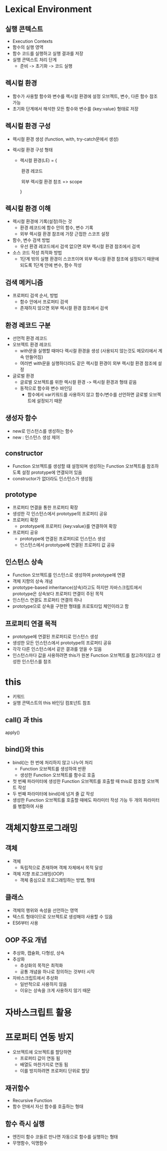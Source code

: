 # Lexical Environment



## 실행 콘텍스트

- Execution Contexts
- 함수의 실행 영역
- 함수 코드를 실행하고 실행 결과를 저장
- 실행 콘텍스트 처리 단계
  - 준비 -> 초기화 -> 코드 실행



## 렉시컬 환경

- 함수가 사용할 함수와 변수를 렉시컬 환경에 설정 오브젝트, 변수, 다른 함수 참조 가능
- 초기화 단계에서 해석한 모든 함수와 변수를 {key:value} 형태로 저장



## 렉시컬 환경 구성

- 렉시컬 환경 생성 (function, with, try-catch문에서 생성)

- 렉시컬 환경 구성 형태

  - 렉시컬 환경(LE) = {

    ​	환경 레코드

    ​	외부 렉시컬 환경 참조 => scope

    }



## 렉시컬 환경 이해

- 렉시컬 환경에 기록(설정)하는 것
  - 환경 레코드에 함수 안의 함수, 변수 기록
  - 외부 렉시컬 환경 참조에 가장 근접한 스코프 설정
- 함수, 변수 검색 방법
  - 우선 환경 레코드에서 검색 없으면 외부 렉시컬 환경 참조에서 검색
- 소스 코드 작성 최적화 방법
  - 1단계 밖의 실행 환경이 스코프이며 외부 렉시컬 환경 참조에 설정되기 때문에 되도록 1단계 안에 변수, 함수 작성



## 검색 메커니즘

- 프로퍼티 검색 순서, 방법
  - 함수 안에서 프로퍼티 검색
  - 존재하지 않으면 외부 렉시컬 환경 참조에서 검색



## 환경 레코드 구분

- 선언적 환경 레코드
- 오브젝트 환경 레코드
  - with문을 실행할 때마다 렉시컬 환경을 생성 (사용되지 않는것도 메모리에서 계속 만들어짐)
  - 여러번 with문을 실행하더라도 같은 렉시컬 환경이 외부 렉시컬 환경 참조에 설정
- 글로벌 환경
  - 글로벌 오브젝트를 위한 렉시컬 환경 -> 렉시컬 환경과 형태 같음
  - 동적으로 함수와 변수 바인딩
    - 함수에서 var키워드를 사용하지 않고 함수/변수를 선언하면 글로벌 오브젝트에 설정되기 때문



## 생성자 함수

- new로 인스턴스를 생성하는 함수
- new : 인스턴스 생성 제어



## constructor

- Function 오브젝트를 생성할 떄 설정되며 생성하는 Function 오브젝트를 참조하도록 설정 prototype에 연결되어 있음
- constructor가 없더라도 인스턴스가 생성됨



## prototype

- 프로퍼티 연결을 통한 프로퍼티 확장
- 생성한 각 인스턴스에서 prototype의 프로퍼티 공유
- 프로퍼티 확장
  - prototype에 프로퍼티 {key:value}를 연결하여 확장
- 프로퍼티 공유
  - prototype에 연결된 프로퍼티로 인스턴스 생성
  - 인스턴스에서 prototype에 연결된 프로퍼티 값 공유



## 인스턴스 상속

- Function 오브젝트를 인스턴스로 생성하여 prototype에 연결
- 객체 지향의 상속 개념
- prototype-based inheritance(상속)라고도 하지만 자바스크립트에서 prototype은 상속보다 프로퍼티 연결이 주된 목적
- 인스턴스 연결도 프로퍼티 연결의 하나
- prototype으로 상속을 구현한 형태를 프로토타입 체인이라고 함



## 프로퍼티 연결 목적

- prototype에 연결된 프로퍼티로 인스턴스 생성
- 생성한 모든 인스턴스에서 prototype의 프로퍼티 공유
- 각각 다른 인스턴스에서 같은 결과를 얻을 수 있음
- 인스턴스마다 값을 사용하려면 this가 원본 Function 오브젝트를 참고하지않고 생성한 인스턴스를 참조



# this

- 키워드
- 실행 콘텍스트의 this 바인딩 컴포넌트 참조



## call() 과 this

apply()

## bind()와 this

- bind()는 한 번에 처리하지 않고 나누어 처리
  - Function 오브젝트를 생성하여 반환
  - 생성한 Function 오브젝트를 함수로 호출
- 첫 번째 파라미터에 생성한 Function 오브젝트를 호출할 때 this로 참조할 오브젝트 작성
- 두 번째 파라미터에 bind()에 넘겨 줄 값 작성
- 생성한 Function 오브젝트를 호출할 때에도 파라미터 작성 가능 두 개의 파라미터를 병합하여 사용







# 객체지향프로그래밍



## 객체

- 객체
  - 독립적으로 존재하며 객체 자체에서 목적 달성
- 객체 지향 프로그래밍(OOP)
  - 객체 중심으로 프로그래밍하는 방법, 형태



## 클래스

- 객체의 행위와 속성을 선언하는 영역
- 텍스트 형태이므로 오브젝트로 생성해야 사용할 수 있음
- ES6부터 사용



## OOP 주요 개념

- 추상화, 캡슐화, 다형성, 상속
- 추상화
  - 추상화의 목적은 최적화
  - 공통 개념을 하나로 정의하는 것부터 시작
- 자바스크립트에서 추상화
  - 일반적으로 사용하지 않음
  - 이유는 상속을 크게 사용하지 않기 때문





# 자바스크립트 활용



# 프로퍼티 연동 방지

- 오브젝트에 오브젝트를 할당하면
  - 프로퍼티 값이 연동 됨
  - 배열도 마찬가지로 연동 됨
  - 이를 방지하려면 프로퍼티 단위로 할당



## 재귀함수

- Recursive Function
- 함수 안에서 자신 함수를 호출하는 형태



## 함수 즉시 실행

- 엔진이 함수 코들르 만나면 자동으로 함수를 실행하는 형태
- 무명함수, 익명함수









